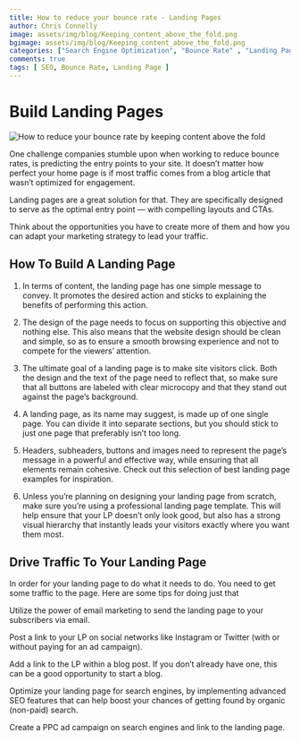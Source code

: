 ```yaml
---
title: How to reduce your bounce rate - Landing Pages
author: Chris Connelly
image: assets/img/blog/Keeping_content_above_the_fold.png
bgimage: assets/img/blog/Keeping_content_above_the_fold.png
categories: ["Search Engine Optimization", "Bounce Rate" , "Landing Pages"]
comments: true
tags: [ SEO, Bounce Rate, Landing Page ]
---
```


# Build Landing Pages

![How to reduce your bounce rate by keeping content above the fold](https://calgaryweb.design/assets/img/blog/above-the-fold-web-design.jpg)

One challenge companies stumble upon when working to reduce bounce rates, is predicting the entry points to your site. It doesn’t matter how perfect your home page is if most traffic comes from a blog article that wasn’t optimized for engagement.

Landing pages are a great solution for that. They are specifically designed to serve as the optimal entry point — with compelling layouts and CTAs. 

Think about the opportunities you have to create more of them and how you can adapt your marketing strategy to lead your traffic.

## How To Build A Landing Page

1. In terms of content, the landing page has one simple message to convey. It promotes the desired action and sticks to explaining the benefits of performing this action.  

2. The design of the page needs to focus on supporting this objective and nothing else. This also means that the website design should be clean and simple, so as to ensure a smooth browsing experience and not to compete for the viewers’ attention.  

3. The ultimate goal of a landing page is to make site visitors click. Both the design and the text of the page need to reflect that, so make sure that all buttons are labeled with clear microcopy and that they stand out against the page’s background.  

4. A landing page, as its name may suggest, is made up of one single page. You can divide it into separate sections, but you should stick to just one page that preferably isn’t too long.  

5. Headers, subheaders, buttons and images need to represent the page’s message in a powerful and effective way, while ensuring that all elements remain cohesive. Check out this selection of best landing page examples for inspiration.

6. Unless you’re planning on designing your landing page from scratch, make sure you’re using a professional landing page template. This will help ensure that your LP doesn’t only look good, but also has a strong visual hierarchy that instantly leads your visitors exactly where you want them most.


## Drive Traffic To Your Landing Page

In order for your landing page to do what it needs to do. You need to get some traffic to the page. Here are some tips for doing just that

Utilize the power of email marketing to send the landing page to your subscribers via email.  

Post a link to your LP on social networks like Instagram or Twitter (with or without paying for an ad campaign).

Add a link to the LP within a blog post. If you don’t already have one, this can be a good opportunity to start a blog.

Optimize your landing page for search engines, by implementing advanced SEO features that can help boost your chances of getting found by organic (non-paid) search.  

Create a PPC ad campaign on search engines and link to the landing page. 